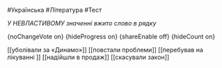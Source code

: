 #Українська #Література #Тест

*У НЕВЛАСТИВОМУ значенні вжито слово в рядку*

{noChangeVote on}
{hideProgress on}
{shareEnable off}
{hideCount on}

[[уболівали за «Динамо»]]
[[повстали проблеми]]
[[перебував на лікуванні ]]
[[надійшли в продаж]]
[[скасували закон]]
